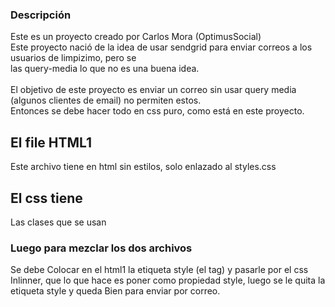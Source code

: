 ### Descripción
Este es un proyecto creado por Carlos Mora (OptimusSocial)
<br>
Este proyecto nació de la idea de usar sendgrid para enviar correos a los usuarios de limpizimo, pero se 
<br>
las query-media lo que no es una buena idea. 
<br>
<br> 
El objetivo de este proyecto es enviar un correo sin usar query media (algunos clientes de email) no permiten estos.
<br>
Entonces se debe hacer todo en css puro, como está en este proyecto.

## El file HTML1 
Este archivo tiene en html sin estilos, solo enlazado al styles.css

## El css tiene 
Las clases que se usan

### Luego para mezclar los dos archivos
Se debe Colocar en el html1 la etiqueta style (el tag) y pasarle por el css Inlinner, que lo que hace es poner como propiedad style, luego se le quita la etiqueta style y queda Bien para enviar por correo. 